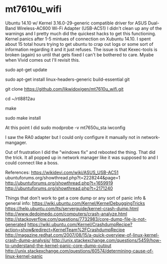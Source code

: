 # mt7610u_wifi
Ubuntu 14.10 w/ Kernel 3.16.0-29-generic compatible driver for ASUS Dual-Band Wireless-AC600 Wi-Fi Adapter (USB-AC51)
I didn't clean up any of the warnings and I pretty much did the quickest hacks to get this functioning.
Kernel panics after 1-5 mintues of connection on Xubuntu 14.10. I spent about 15 total hours trying to get ubuntu to crap out logs or some sort of information regarding it and it just refuses. The issue is that Kexec-tools is broken (again) so until that gets fixed I can't be bothered to care. Myabe when Vivid comes out I'll revisit this.


sudo apt-get update

sudo apt-get install linux-headers-generic build-essential git

git clone https://github.com/likwidoxigen/mt7610u_wifi.git

cd ~/rtl8812au

make

sudo make install

  

At this point I did 
sudo modprobe -v mt7650u_sta
iwconfig

I saw the RA0 adapter but I could only configure it manually not in network-mangager. 

Out of frustration I did the "windows fix" and rebooted the thing. That did the trick.
It all popped up in network manager like it was supposed to and I could connect like a boss.



References:
https://wikidevi.com/wiki/ASUS_USB-AC51
ubuntuforums.org/showthread.php?t=2228244&page=1
http://ubuntuforums.org/showthread.php?t=1659919
http://ubuntuforums.org/showthread.php?t=2171240

Things that don't work to get a core dump or any sort of panic info & general info:
https://wiki.ubuntu.com/Kernel/KernelDebuggingTricks
https://help.ubuntu.com/lts/serverguide/kernel-crash-dump.html
http://www.dedoimedo.com/computers/crash-analyze.html
http://stackoverflow.com/questions/7732983/core-dump-file-is-not-generated
https://wiki.ubuntu.com/Kernel/CrashdumpRecipe?action=show&redirect=KernelTeam%2FCrashdumpRecipe
http://magazine.redhat.com/2007/08/15/a-quick-overview-of-linux-kernel-crash-dump-analysis/
http://unix.stackexchange.com/questions/5459/how-to-understand-the-kernel-panic-core-dump-output
http://unix.stackexchange.com/questions/60574/determining-cause-of-linux-kernel-panic

